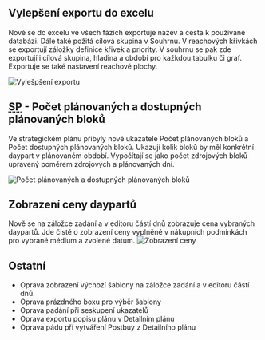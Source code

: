 ﻿---
categories: [fenix]
layout: fenix
---
## Vylepšení exportu do excelu
Nově se do excelu ve všech fázích exportuje název a cesta k používané databázi. Dále také požitá cílová skupina v Souhrnu. V reachových křivkách se exportují záložky definice křivek a priority. V souhrnu se pak zde exportují i cílová skupina, hladina a období pro kažkdou tabulku či graf. Exportuje se také nastavení reachové plochy.

![Vylešpšení exportu]({{site.url}}/data/exportnewandbetter.PNG "Vylepšení exportu")

## <abbr title="Strategický plán">SP</abbr> - Počet plánovaných a dostupných plánovaných bloků
Ve strategickém plánu přibyly nové ukazatele Počet plánovaných bloků a Počet dostupných plánovaných bloků. Ukazují kolik bloků by měl konkrétní daypart v plánovaném období. Vypočítají se jako počet zdrojových bloků upravený poměrem zdrojových a plánovaných dní.  

![Počet plánovaných a dostupných plánovaných bloků]({{site.url}}/data/planovanebloky.png "Počet plánovaných a dostupných plánovaných bloků")

## Zobrazení ceny daypartů
Nově se na záložce zadání a v editoru částí dnů zobrazuje cena vybraných daypartů. Jde čistě o zobrazení ceny vyplněné v nákupních podmínkách pro vybrané médium a zvolené datum.
![Zobrazení ceny]({{site.url}}/data/cenavzadani.png "Zobrazení ceny")

 
## Ostatní
<ul>
	<li>Oprava zobrazení výchozí šablony na záložce zadání a v editoru částí dnů.</li>
	<li>Oprava prázdného boxu pro výběr šablony</li>
	<li>Oprava padání při seskupení ukazatelů</li>
	<li>Oprava exportu popisu plánu v Detailním plánu</li>
	<li>Oprava pádu při vytváření Postbuy z Detailního plánu</li>
		
</ul>
